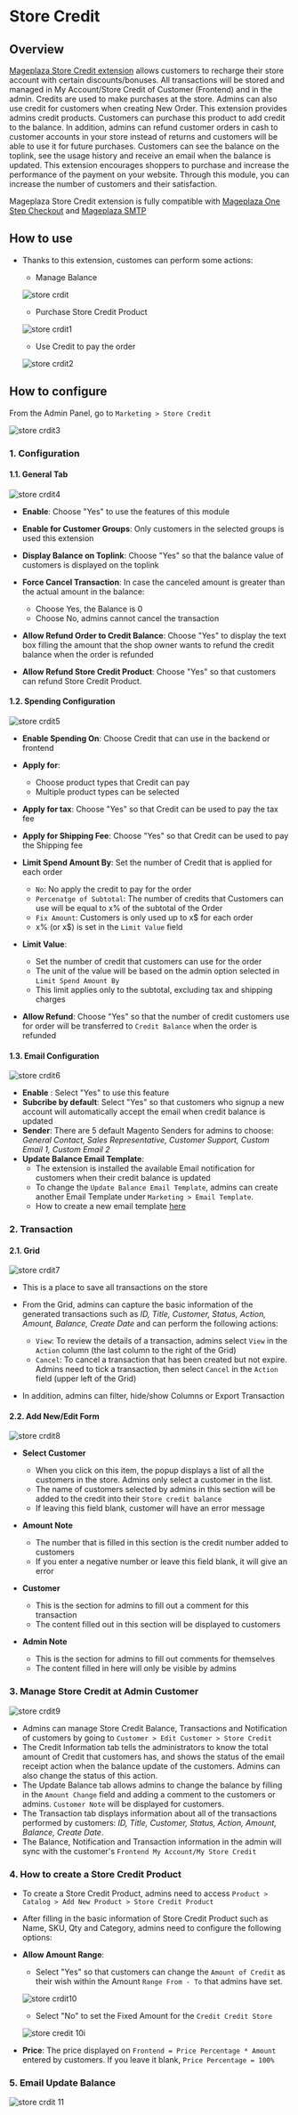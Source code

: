 # Store Credit
## Overview
[Mageplaza Store Credit extension](https://www.mageplaza.com/magento-2-store-credit/) allows customers to recharge their store account with certain discounts/bonuses. All transactions will be stored and managed in My Account/Store Credit of Customer (Frontend) and in the admin. Credits are used to make purchases at the store. Admins can also use credit for customers when creating New Order. This extension provides admins credit products. Customers can purchase this product to add credit to the balance. In addition, admins can refund customer orders in cash to customer accounts in your store instead of returns and customers will be able to use it for future purchases. Customers can see the balance on the toplink, see the usage history and receive an email when the balance is updated. This extension encourages shoppers to purchase and increase the performance of the payment on your website. Through this module, you can increase the number of customers and their satisfaction.

Mageplaza Store Credit extension is fully compatible with [Mageplaza One Step Checkout](https://www.mageplaza.com/magento-2-one-step-checkout-extension/) and [Mageplaza SMTP](https://www.mageplaza.com/magento-2-smtp/)

## How to use
- Thanks to this extension, customes can perform some actions:
  - Manage Balance
  
  ![store crdit](https://i.imgur.com/ydiUuAM.png)
  
  - Purchase Store Credit Product
  
  ![store crdit1](https://i.imgur.com/ICmJcP4.png)
  
  - Use Credit to pay the order
  
  ![store crdit2](https://i.imgur.com/VzbxMyE.png)
  
## How to configure

From the Admin Panel, go to `Marketing > Store Credit`

![store crdit3](https://i.imgur.com/tLncGM5.png)

### 1. Configuration
#### 1.1. General Tab

![store crdit4](https://i.imgur.com/yiC8AaV.png)

- **Enable**: Choose "Yes" to use the features of this module
- **Enable for Customer Groups**: Only customers in the selected groups is used this extension
- **Display Balance on Toplink**: Choose "Yes" so that the balance value of customers is displayed on the toplink
- **Force Cancel Transaction**: In case the canceled amount is greater than the actual amount in the balance:
  - Choose Yes, the Balance is 0
  - Choose No, admins cannot cancel the transaction
  
- **Allow Refund Order to Credit Balance**: Choose "Yes" to display the text box filling the amount that the shop owner wants to refund the credit balance when the order is refunded
- **Allow Refund Store Credit Product**: Choose "Yes" so that customers can refund Store Credit Product.

#### 1.2. Spending Configuration

![store crdit5](https://i.imgur.com/kI58jTo.png)

- **Enable Spending On**: Choose Credit that can use in the backend or frontend
  
- **Apply for**:
  - Choose product types that Credit can pay
  - Multiple product types can be selected
  
- **Apply for tax**: Choose "Yes" so that Credit can be used to pay the tax fee
- **Apply for Shipping Fee**: Choose "Yes" so that Credit can be used to pay the Shipping fee
- **Limit Spend Amount By**: Set the number of Credit that is applied for each order
  - `No`: No apply the credit to pay for the order
  - `Percenatge of Subtotal`: The number of credits that Customers can use will be equal to x% of the subtotal of the Order
  - `Fix Amount`: Customers is only used up to x$ for each order
  - x% (or x$) is set in the `Limit Value` field

- **Limit Value**: 
  - Set the number of credit that customers can use for the order
  - The unit of the value will be based on the admin option selected in `Limit Spend Amount By`
  - This limit applies only to the subtotal, excluding tax and shipping charges
  
- **Allow Refund**: Choose "Yes" so that the number of credit customers use for order will be transferred to `Credit Balance` when the order is refunded

#### 1.3. Email Configuration

![store crdit6](https://i.imgur.com/SBI71pk.png)

- **Enable** : Select "Yes" to use this feature
- **Subcribe by default**: Select "Yes" so that customers who signup a new account will automatically accept the email when credit balance is updated
- **Sender**: There are 5 default Magento Senders for admins to choose: *General Contact, Sales Representative, Customer Support, Custom Email 1, Custom Email 2*
- **Update Balance Email Template**:
  - The extension is installed the available Email notification for customers when their credit balance is updated
  - To change the `Update Balance Email Template`, admins can create another Email Template under `Marketing > Email Template`.
  - How to create a new email template [here](https://www.mageplaza.com/kb/how-to-customize-email-template-transactional-email-magento-2.html)

### 2. Transaction
#### 2.1. Grid
![store crdit7](https://i.imgur.com/vwfVF6c.png)

- This is a place to save all transactions on the store
- From the Grid, admins can capture the basic information of the generated transactions such as *ID, Title, Customer, Status, Action, Amount, Balance, Create Date* and can perform the following actions:
  - `View`: To review the details of a transaction, admins select `View` in the `Action` column (the last column to the right of the Grid)
  - `Cancel`: To cancel a transaction that has been created but not expire. Admins need to tick a transaction, then select `Cancel` in the `Action` field (upper left of the Grid)

- In addition, admins can filter, hide/show Columns or Export Transaction

#### 2.2. Add New/Edit Form

![store crdit8](https://i.imgur.com/qYCsYpg.png)

- **Select Customer**
  - When you click on this item, the popup displays a list of all the customers in the store. Admins only select a customer in the list.
  - The name of customers selected by admins in this section will be added to the credit into their `Store credit balance`
  - If leaving this field blank, customer will have an error message

- **Amount Note**
  - The number that is filled in this section is the credit number added to customers
  - If you enter a negative number or leave this field blank, it will give an error

- **Customer**
  - This is the section for admins to fill out a comment for this transaction
  - The content filled out in this section will be displayed to customers

- **Admin Note**
  - This is the section for admins to fill out comments for themselves
  - The content filled in here will only be visible by admins
  
### 3. Manage Store Credit at Admin Customer

![store crdit9](https://i.imgur.com/2vO7rCc.png)

- Admins can manage Store Credit Balance, Transactions and Notification of customers by going to `Customer > Edit Customer > Store Credit`
- The Credit Information tab tells the administrators to know the total amount of Credit that customers has, and shows the status of the email receipt action when the balance update of the customers. Admins can also change the status of this action.
- The Update Balance tab allows admins to change the balance by filling in the `Amount Change` field and adding a comment to the customers or admins. `Customer Note` will be displayed for customers.
- The Transaction tab displays information about all of the transactions performed by customers: *ID, Title, Customer, Status, Action, Amount, Balance, Create Date*.
- The Balance, Notification and Transaction information in the admin will sync with the customer's `Frontend My Account/My Store Credit`


### 4. How to create a Store Credit Product

- To create a Store Credit Product,  admins need to access `Product > Catalog > Add New Product > Store Credit Product`
- After filling in the basic information of Store Credit Product such as Name, SKU, Qty and Category, admins need to configure the following options:

- **Allow Amount Range**:
  - Select "Yes" so that customers can change the `Amount of Credit` as their wish within the Amount `Range From - To` that admins have set.
  
  ![store crdit10](https://i.imgur.com/MUhqhko.png)
  
  - Select "No" to set the Fixed Amount for the `Credit Credit Store`
  
  ![store credit 10i](https://i.imgur.com/itVB8iA.png)

- **Price**: The price displayed on `Frontend = Price Percentage * Amount` entered by customers. If you leave it blank, `Price Percentage = 100%`

### 5. Email Update Balance

![store crdit 11](https://i.imgur.com/s5AlSi0.png)

















